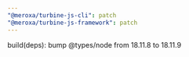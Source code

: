 ```yaml
---
"@meroxa/turbine-js-cli": patch
"@meroxa/turbine-js-framework": patch
---
```


build(deps): bump @types/node from 18.11.8 to 18.11.9
